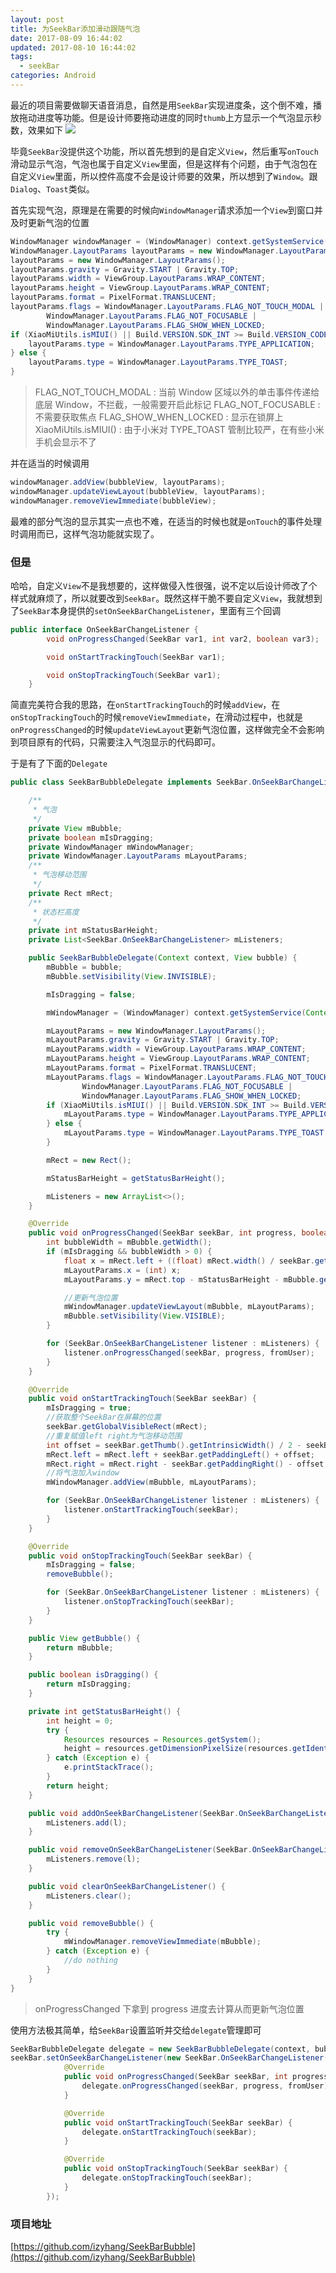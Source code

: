 ```yaml
---
layout: post
title: 为SeekBar添加滑动跟随气泡
date: 2017-08-09 16:44:02
updated: 2017-08-10 16:44:02
tags:
  - seekBar
categories: Android
---
```


最近的项目需要做聊天语音消息，自然是用`SeekBar`实现进度条，这个倒不难，播放拖动进度等功能。但是设计师要拖动进度的同时`thumb`上方显示一个气泡显示秒数，效果如下
![](1.jpeg)

毕竟`SeekBar`没提供这个功能，所以首先想到的是自定义`View`，然后重写`onTouch`滑动显示气泡，气泡也属于自定义`View`里面，但是这样有个问题，由于气泡包在自定义`View`里面，所以控件高度不会是设计师要的效果，所以想到了`Window`。跟`Dialog`、`Toast`类似。

<!-- More -->

首先实现气泡，原理是在需要的时候向`WindowManager`请求添加一个`View`到窗口并及时更新气泡的位置

```java
WindowManager windowManager = (WindowManager) context.getSystemService(Context.WINDOW_SERVICE);
WindowManager.LayoutParams layoutParams = new WindowManager.LayoutParams();
layoutParams = new WindowManager.LayoutParams();
layoutParams.gravity = Gravity.START | Gravity.TOP;
layoutParams.width = ViewGroup.LayoutParams.WRAP_CONTENT;
layoutParams.height = ViewGroup.LayoutParams.WRAP_CONTENT;
layoutParams.format = PixelFormat.TRANSLUCENT;
layoutParams.flags = WindowManager.LayoutParams.FLAG_NOT_TOUCH_MODAL |
        WindowManager.LayoutParams.FLAG_NOT_FOCUSABLE |
        WindowManager.LayoutParams.FLAG_SHOW_WHEN_LOCKED;
if (XiaoMiUtils.isMIUI() || Build.VERSION.SDK_INT >= Build.VERSION_CODES.N_MR1){
    layoutParams.type = WindowManager.LayoutParams.TYPE_APPLICATION;
} else {
    layoutParams.type = WindowManager.LayoutParams.TYPE_TOAST;
}
```

> FLAG_NOT_TOUCH_MODAL : 当前 Window 区域以外的单击事件传递给底层 Window，不拦截，一般需要开启此标记
> FLAG_NOT_FOCUSABLE : 不需要获取焦点
> FLAG_SHOW_WHEN_LOCKED : 显示在锁屏上
> XiaoMiUtils.isMIUI() : 由于小米对 TYPE_TOAST 管制比较严，在有些小米手机会显示不了

并在适当的时候调用

```java
windowManager.addView(bubbleView, layoutParams);
windowManager.updateViewLayout(bubbleView, layoutParams);
windowManager.removeViewImmediate(bubbleView);
```

最难的部分气泡的显示其实一点也不难，在适当的时候也就是`onTouch`的事件处理时调用而已，这样气泡功能就实现了。

### 但是

哈哈，自定义`View`不是我想要的，这样做侵入性很强，说不定以后设计师改了个样式就麻烦了，所以就要改到`SeekBar`。既然这样干脆不要自定义`View`，我就想到了`SeekBar`本身提供的`setOnSeekBarChangeListener`，里面有三个回调

```java
public interface OnSeekBarChangeListener {
        void onProgressChanged(SeekBar var1, int var2, boolean var3);

        void onStartTrackingTouch(SeekBar var1);

        void onStopTrackingTouch(SeekBar var1);
    }
```

简直完美符合我的思路，在`onStartTrackingTouch`的时候`addView`，在`onStopTrackingTouch`的时候`removeViewImmediate`，在滑动过程中，也就是`onProgressChanged`的时候`updateViewLayout`更新气泡位置，这样做完全不会影响到项目原有的代码，只需要注入气泡显示的代码即可。

于是有了下面的`Delegate`

```java
public class SeekBarBubbleDelegate implements SeekBar.OnSeekBarChangeListener {

    /**
     * 气泡
     */
    private View mBubble;
    private boolean mIsDragging;
    private WindowManager mWindowManager;
    private WindowManager.LayoutParams mLayoutParams;
    /**
     * 气泡移动范围
     */
    private Rect mRect;
    /**
     * 状态栏高度
     */
    private int mStatusBarHeight;
    private List<SeekBar.OnSeekBarChangeListener> mListeners;

    public SeekBarBubbleDelegate(Context context, View bubble) {
        mBubble = bubble;
        mBubble.setVisibility(View.INVISIBLE);

        mIsDragging = false;

        mWindowManager = (WindowManager) context.getSystemService(Context.WINDOW_SERVICE);

        mLayoutParams = new WindowManager.LayoutParams();
        mLayoutParams.gravity = Gravity.START | Gravity.TOP;
        mLayoutParams.width = ViewGroup.LayoutParams.WRAP_CONTENT;
        mLayoutParams.height = ViewGroup.LayoutParams.WRAP_CONTENT;
        mLayoutParams.format = PixelFormat.TRANSLUCENT;
        mLayoutParams.flags = WindowManager.LayoutParams.FLAG_NOT_TOUCH_MODAL |
                WindowManager.LayoutParams.FLAG_NOT_FOCUSABLE |
                WindowManager.LayoutParams.FLAG_SHOW_WHEN_LOCKED;
        if (XiaoMiUtils.isMIUI() || Build.VERSION.SDK_INT >= Build.VERSION_CODES.N_MR1) {
            mLayoutParams.type = WindowManager.LayoutParams.TYPE_APPLICATION;
        } else {
            mLayoutParams.type = WindowManager.LayoutParams.TYPE_TOAST;
        }

        mRect = new Rect();

        mStatusBarHeight = getStatusBarHeight();

        mListeners = new ArrayList<>();
    }

    @Override
    public void onProgressChanged(SeekBar seekBar, int progress, boolean fromUser) {
        int bubbleWidth = mBubble.getWidth();
        if (mIsDragging && bubbleWidth > 0) {
            float x = mRect.left + ((float) mRect.width() / seekBar.getMax() * progress) - (bubbleWidth / 2);
            mLayoutParams.x = (int) x;
            mLayoutParams.y = mRect.top - mStatusBarHeight - mBubble.getHeight();

            //更新气泡位置
            mWindowManager.updateViewLayout(mBubble, mLayoutParams);
            mBubble.setVisibility(View.VISIBLE);
        }

        for (SeekBar.OnSeekBarChangeListener listener : mListeners) {
            listener.onProgressChanged(seekBar, progress, fromUser);
        }
    }

    @Override
    public void onStartTrackingTouch(SeekBar seekBar) {
        mIsDragging = true;
        //获取整个SeekBar在屏幕的位置
        seekBar.getGlobalVisibleRect(mRect);
        //重复赋值left right为气泡移动范围
        int offset = seekBar.getThumb().getIntrinsicWidth() / 2 - seekBar.getThumbOffset();
        mRect.left = mRect.left + seekBar.getPaddingLeft() + offset;
        mRect.right = mRect.right - seekBar.getPaddingRight() - offset;
        //将气泡加入window
        mWindowManager.addView(mBubble, mLayoutParams);

        for (SeekBar.OnSeekBarChangeListener listener : mListeners) {
            listener.onStartTrackingTouch(seekBar);
        }
    }

    @Override
    public void onStopTrackingTouch(SeekBar seekBar) {
        mIsDragging = false;
        removeBubble();

        for (SeekBar.OnSeekBarChangeListener listener : mListeners) {
            listener.onStopTrackingTouch(seekBar);
        }
    }

    public View getBubble() {
        return mBubble;
    }

    public boolean isDragging() {
        return mIsDragging;
    }

    private int getStatusBarHeight() {
        int height = 0;
        try {
            Resources resources = Resources.getSystem();
            height = resources.getDimensionPixelSize(resources.getIdentifier("status_bar_height", "dimen", "android"));
        } catch (Exception e) {
            e.printStackTrace();
        }
        return height;
    }

    public void addOnSeekBarChangeListener(SeekBar.OnSeekBarChangeListener l) {
        mListeners.add(l);
    }

    public void removeOnSeekBarChangeListener(SeekBar.OnSeekBarChangeListener l) {
        mListeners.remove(l);
    }

    public void clearOnSeekBarChangeListener() {
        mListeners.clear();
    }

    public void removeBubble() {
        try {
            mWindowManager.removeViewImmediate(mBubble);
        } catch (Exception e) {
            //do nothing
        }
    }
}
```

> onProgressChanged 下拿到 progress 进度去计算从而更新气泡位置

使用方法极其简单，给`SeekBar`设置监听并交给`delegate`管理即可

```java
SeekBarBubbleDelegate delegate = new SeekBarBubbleDelegate(context, bubbleView);
seekBar.setOnSeekBarChangeListener(new SeekBar.OnSeekBarChangeListener() {
            @Override
            public void onProgressChanged(SeekBar seekBar, int progress, boolean fromUser) {
                delegate.onProgressChanged(seekBar, progress, fromUser);
            }

            @Override
            public void onStartTrackingTouch(SeekBar seekBar) {
                delegate.onStartTrackingTouch(seekBar);
            }

            @Override
            public void onStopTrackingTouch(SeekBar seekBar) {
                delegate.onStopTrackingTouch(seekBar);
            }
        });
```

### 项目地址

[https://github.com/izyhang/SeekBarBubble](https://github.com/izyhang/SeekBarBubble)
